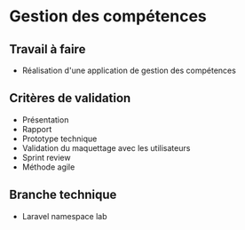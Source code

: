 # Gestion des compétences

## Travail à faire 

- Réalisation d'une application de gestion des compétences

## Critères de validation
- Présentation
- Rapport
- Prototype technique
- Validation du maquettage avec les utilisateurs
- Sprint review
- Méthode agile

## Branche technique
- Laravel namespace lab
